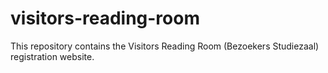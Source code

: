 # visitors-reading-room

This repository contains the Visitors Reading Room (Bezoekers Studiezaal) registration website.
